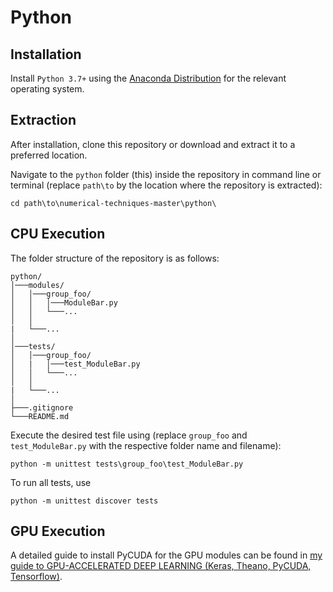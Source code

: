 # Python

## Installation

Install `Python 3.7+` using the [Anaconda Distribution](https://www.anaconda.com/distribution/) for the relevant operating system.

## Extraction

After installation, clone this repository or download and extract it to a preferred location.

Navigate to the ```python``` folder (this) inside the repository in command line or terminal (replace ```path\to``` by the location where the repository is extracted):
```
cd path\to\numerical-techniques-master\python\
```

## CPU Execution

The folder structure of the repository is as follows:

```
python/
│───modules/
│   │───group_foo/
│   │   │───ModuleBar.py
│   │   └───...
│   │   
|   └───...
│   
│───tests/
│   │───group_foo/
│   |   │───test_ModuleBar.py
│   │   └───...
│   │   
|   └───...
│
├───.gitignore
└───README.md
```

Execute the desired test file using (replace ```group_foo``` and ```test_ModuleBar.py``` with the respective folder name and filename):
```
python -m unittest tests\group_foo\test_ModuleBar.py
```

To run all tests, use
```
python -m unittest discover tests
```

## GPU Execution

A detailed guide to install PyCUDA for the GPU modules can be found in [my guide to GPU-ACCELERATED DEEP LEARNING (Keras, Theano, PyCUDA, Tensorflow)](https://github.com/Sampreet/install-guides/blob/master/languages/python/GPU-accelerated-deep-learning-Keras-Tensorflow-Theano-PyCUDA.md).

